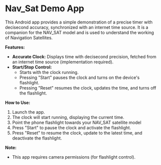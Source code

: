 # Nav_Sat Demo App

This Android app provides a simple demonstration of a precise timer with decisecond accuracy, synchronized with an internet time source. It is a companion for the NAV_SAT model and is used to understand the working of Navigation Satellites. 

**Features:**

* **Accurate Clock:** Displays time with decisecond precision, fetched from an internet time source (implementation required).
* **Start/Stop Control:**
    *  Starts with the clock running.
    *  Pressing "Start" pauses the clock and turns on the device's flashlight.
    *  Pressing "Reset" resumes the clock, updates the time, and turns off the flashlight.

**How to Use:**

1.  Launch the app.
2.  The clock will start running, displaying the current time.
3.  Point the phone flashlight towards your NAV_SAT satellite model
4.  Press "Start" to pause the clock and activate the flashlight.
5.  Press "Reset" to resume the clock, update to the latest time, and deactivate the flashlight.

**Note:**

*  This app requires camera permissions (for flashlight control).


